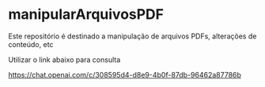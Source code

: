 # manipularArquivosPDF
Este repositório é destinado a manipulação de arquivos PDFs, alterações de conteúdo, etc


Utilizar o link abaixo para consulta

https://chat.openai.com/c/308595d4-d8e9-4b0f-87db-96462a87786b
